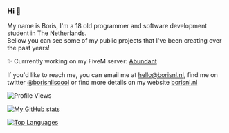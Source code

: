 ### Hi 👋

My name is Boris, I'm a 18 old programmer and software development student in The Netherlands.<br>
Bellow you can see some of my public projects that I've been creating over the past years!

✨ Currrently working on my FiveM server: [Abundant](https://abnt.nl)

If you'd like to reach me, you can email me at [hello@borisnl.nl](mailto:hello@borisnl.nl), find me on twitter [@borisnliscool](https://twitter.com/borisnliscool) or find more details on my website [borisnl.nl](https://borisnl.nl/)

![Profile Views](https://komarev.com/ghpvc/?username=borisnliscool&color=blue&style=for-the-badge&label=PROFILE+VIEWS)

[![My GitHub stats](https://github-readme-stats.vercel.app/api?username=borisnliscool&show_icons=true&theme=blueberry&count_private=true&hide_border=true)](https://github.com/anuraghazra/github-readme-stats)

[![Top Languages](https://github-readme-stats.vercel.app/api/top-langs/?username=borisnliscool&layout=compact&theme=blueberry&hide_border=true)](https://github.com/anuraghazra/github-readme-stats)
